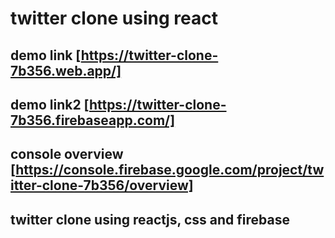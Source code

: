 # twitter clone using react

## demo link [https://twitter-clone-7b356.web.app/]
## demo link2 [https://twitter-clone-7b356.firebaseapp.com/]
## console overview [https://console.firebase.google.com/project/twitter-clone-7b356/overview]

## twitter clone using reactjs, css and firebase
